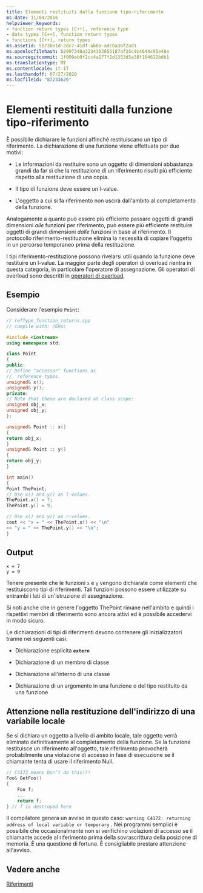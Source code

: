 ```yaml
---
title: Elementi restituiti dalla funzione tipo-riferimento
ms.date: 11/04/2016
helpviewer_keywords:
- function return types [C++], reference type
- data types [C++], function return types
- functions [C++], return types
ms.assetid: 5b73be1d-2dc7-41df-ab0a-adcba36f2ad1
ms.openlocfilehash: b2997348a3234302655187af25c9c4644c95e48e
ms.sourcegitcommit: 1f009ab0f2cc4a177f2d1353d5a38f164612bdb1
ms.translationtype: MT
ms.contentlocale: it-IT
ms.lasthandoff: 07/27/2020
ms.locfileid: "87233626"
---
```

# <a name="reference-type-function-returns"></a>Elementi restituiti dalla funzione tipo-riferimento

È possibile dichiarare le funzioni affinché restituiscano un tipo di riferimento. La dichiarazione di una funzione viene effettuata per due motivi:

- Le informazioni da restituire sono un oggetto di dimensioni abbastanza grandi da far sì che la restituzione di un riferimento risulti più efficiente rispetto alla restituzione di una copia.

- Il tipo di funzione deve essere un l-value.

- L'oggetto a cui si fa riferimento non uscirà dall'ambito al completamento della funzione.

Analogamente a quanto può essere più efficiente passare oggetti di grandi dimensioni *alle* funzioni per riferimento, può essere più efficiente restituire oggetti di grandi dimensioni *dalle* funzioni in base al riferimento. Il protocollo riferimento-restituzione elimina la necessità di copiare l'oggetto in un percorso temporaneo prima della restituzione.

I tipi riferimento-restituzione possono rivelarsi utili quando la funzione deve restituire un l-value. La maggior parte degli operatori di overload rientra in questa categoria, in particolare l'operatore di assegnazione. Gli operatori di overload sono descritti in [operatori di overload](../cpp/operator-overloading.md).

## <a name="example"></a>Esempio

Considerare l'esempio `Point`:

```cpp
// refType_function_returns.cpp
// compile with: /EHsc

#include <iostream>
using namespace std;

class Point
{
public:
// Define "accessor" functions as
//  reference types.
unsigned& x();
unsigned& y();
private:
// Note that these are declared at class scope:
unsigned obj_x;
unsigned obj_y;
};

unsigned& Point :: x()
{
return obj_x;
}
unsigned& Point :: y()
{
return obj_y;
}

int main()
{
Point ThePoint;
// Use x() and y() as l-values.
ThePoint.x() = 7;
ThePoint.y() = 9;

// Use x() and y() as r-values.
cout << "x = " << ThePoint.x() << "\n"
<< "y = " << ThePoint.y() << "\n";
}
```

## <a name="output"></a>Output

```Output
x = 7
y = 9
```

Tenere presente che le funzioni `x` e `y` vengono dichiarate come elementi che restituiscono tipi di riferimenti. Tali funzioni possono essere utilizzate su entrambi i lati di un'istruzione di assegnazione.

Si noti anche che in genere l'oggetto ThePoint rimane nell'ambito e quindi i rispettivi membri di riferimento sono ancora attivi ed è possibile accedervi in modo sicuro.

Le dichiarazioni di tipi di riferimenti devono contenere gli inizializzatori tranne nei seguenti casi:

- Dichiarazione esplicita **`extern`**

- Dichiarazione di un membro di classe

- Dichiarazione all'interno di una classe

- Dichiarazione di un argomento in una funzione o del tipo restituito da una funzione

## <a name="caution-returning-address-of-local"></a>Attenzione nella restituzione dell'indirizzo di una variabile locale

Se si dichiara un oggetto a livello di ambito locale, tale oggetto verrà eliminato definitivamente al completamento della funzione. Se la funzione restituisce un riferimento all'oggetto, tale riferimento provocherà probabilmente una violazione di accesso in fase di esecuzione se il chiamante tenta di usare il riferimento Null.

```cpp
// C4172 means Don’t do this!!!
Foo& GetFoo()
{
    Foo f;
    ...
    return f;
} // f is destroyed here
```

Il compilatore genera un avviso in questo caso: `warning C4172: returning address of local variable or temporary` . Nei programmi semplici è possibile che occasionalmente non si verifichino violazioni di accesso se il chiamante accede al riferimento prima della sovrascrittura della posizione di memoria. È una questione di fortuna. È consigliabile prestare attenzione all'avviso.

## <a name="see-also"></a>Vedere anche

[Riferimenti](../cpp/references-cpp.md)
